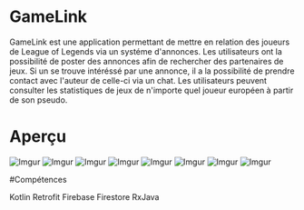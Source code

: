 # GameLink

GameLink est une application permettant de mettre en relation des joueurs de League of Legends via un systéme d'annonces. 
Les utilisateurs ont la possibilité de poster des annonces afin de rechercher des partenaires de jeux. Si un se trouve intéréssé par une annonce,
il a la possibilité de prendre contact avec l'auteur de celle-ci via un chat. Les utilisateurs peuvent consulter les statistiques de jeux de n'importe
quel joueur européen à partir de son pseudo.

# Aperçu

![Imgur](https://i.imgur.com/A7BqU9y.png)
![Imgur](https://i.imgur.com/aqDpU3i.png)
![Imgur](https://i.imgur.com/F2gNh3W.png)
![Imgur](https://i.imgur.com/kfz0YrU.png)
![Imgur](https://i.imgur.com/kotNEA5.png)
![Imgur](https://i.imgur.com/BxZTTMJ.png)
![Imgur](https://i.imgur.com/812h8dT.png)
![Imgur](https://i.imgur.com/zvOaLHQ.png)

#Compétences

Kotlin
Retrofit
Firebase
Firestore
RxJava
